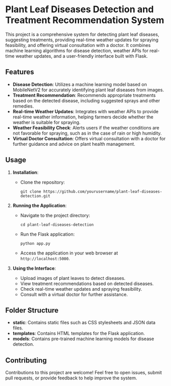 
# Plant Leaf Diseases Detection and Treatment Recommendation System

This project is a comprehensive system for detecting plant leaf diseases, suggesting treatments, providing real-time weather updates for spraying feasibility, and offering virtual consultation with a doctor. It combines machine learning algorithms for disease detection, weather APIs for real-time weather updates, and a user-friendly interface built with Flask.

## Features

- **Disease Detection**: Utilizes a machine learning model based on MobileNetV2 for accurately identifying plant leaf diseases from images.
- **Treatment Recommendation**: Recommends appropriate treatments based on the detected disease, including suggested sprays and other remedies.
- **Real-time Weather Updates**: Integrates with weather APIs to provide real-time weather information, helping farmers decide whether the weather is suitable for spraying.
- **Weather Feasibility Check**: Alerts users if the weather conditions are not favorable for spraying, such as in the case of rain or high humidity.
- **Virtual Doctor Consultation**: Offers virtual consultation with a doctor for further guidance and advice on plant health management.

## Usage

1. **Installation**:
   - Clone the repository:
     ```
     git clone https://github.com/yourusername/plant-leaf-diseases-detection.git
     ```
  
2. **Running the Application**:
   - Navigate to the project directory:
     ```
     cd plant-leaf-diseases-detection
     ```
   - Run the Flask application:
     ```
     python app.py
     ```
   - Access the application in your web browser at `http://localhost:5000`.

3. **Using the Interface**:
   - Upload images of plant leaves to detect diseases.
   - View treatment recommendations based on detected diseases.
   - Check real-time weather updates and spraying feasibility.
   - Consult with a virtual doctor for further assistance.

## Folder Structure

- **static**: Contains static files such as CSS stylesheets and JSON data files.
- **templates**: Contains HTML templates for the Flask application.
- **models**: Contains pre-trained machine learning models for disease detection.



## Contributing

Contributions to this project are welcome! Feel free to open issues, submit pull requests, or provide feedback to help improve the system.

